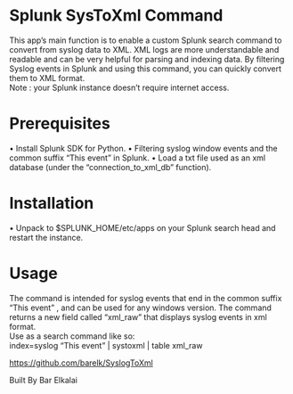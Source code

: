 # Splunk SysToXml Command

This app’s main function is to enable a custom Splunk search command to convert from syslog data to XML. XML logs are more understandable and readable and can be very helpful           for parsing and indexing data. By filtering Syslog events in Splunk and using this command, you can quickly convert them to XML format.                                                                                                      
 Note : your Splunk instance doesn’t require internet access.   

# Prerequisites
•	Install Splunk SDK for Python.
•	Filtering syslog window events and the common suffix “This event” in Splunk.
•	Load a txt file used as an xml database (under the “connection_to_xml_db” function).

# Installation
•	Unpack to $SPLUNK_HOME/etc/apps on your Splunk search head and restart the instance.

# Usage
The command is intended for syslog events that end in the common suffix “This event” , and can be used for any windows version.                                                                                                                     The command returns a new field called “xml_raw” that displays syslog events in xml format.  
Use as a search command like so:                                                                                                                 
index=syslog  “This  event”
| systoxml
| table xml_raw


https://github.com/barelk/SyslogToXml

Built By Bar Elkalai
